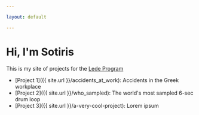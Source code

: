 ```yaml
---

layout: default

---
```


# Hi, I'm Sotiris

This is my site of projects for the [Lede Program](http://ledeprogram.com)

* [Project 1]({{ site.url }}/accidents_at_work): Accidents in the Greek workplace
* [Project 2]({{ site.url }}/who_sampled): The world's most sampled 6-sec drum loop
* [Project 3]({{ site.url }}/a-very-cool-project): Lorem ipsum
